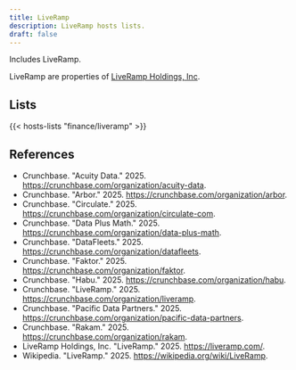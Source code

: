 ```yaml
---
title: LiveRamp
description: LiveRamp hosts lists.
draft: false
---
```


Includes LiveRamp.

LiveRamp are properties of [LiveRamp Holdings, Inc](http://liveramp.com/).

## Lists

{{< hosts-lists "finance/liveramp" >}}

## References

+ Crunchbase. "Acuity Data." 2025. https://crunchbase.com/organization/acuity-data.
+ Crunchbase. "Arbor." 2025. https://crunchbase.com/organization/arbor.
+ Crunchbase. "Circulate." 2025. https://crunchbase.com/organization/circulate-com.
+ Crunchbase. "Data Plus Math." 2025. https://crunchbase.com/organization/data-plus-math.
+ Crunchbase. "DataFleets." 2025. https://crunchbase.com/organization/datafleets.
+ Crunchbase. "Faktor." 2025. https://crunchbase.com/organization/faktor.
+ Crunchbase. "Habu." 2025. https://crunchbase.com/organization/habu.
+ Crunchbase. "LiveRamp." 2025. https://crunchbase.com/organization/liveramp.
+ Crunchbase. "Pacific Data Partners." 2025. https://crunchbase.com/organization/pacific-data-partners.
+ Crunchbase. "Rakam." 2025. https://crunchbase.com/organization/rakam.
+ LiveRamp Holdings, Inc. "LiveRamp." 2025. https://liveramp.com/.
+ Wikipedia. "LiveRamp." 2025. https://wikipedia.org/wiki/LiveRamp.
